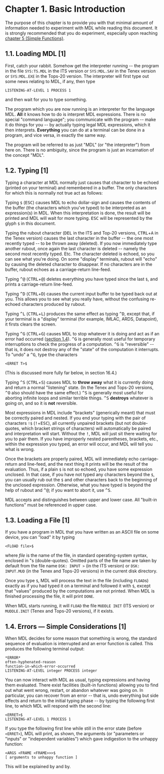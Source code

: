 # Chapter 1. Basic Introduction

The purpose of this chapter is to provide you with that minimal amount 
of information needed to experiment with MDL while reading this 
document. It is strongly recommended that you do experiment, 
especially upon reaching [chapter 5 (Simple 
Functions)](5-simple-functions.markdown).

## 1.1. Loading MDL [1]

First, catch your rabbit. Somehow get the interpreter running -- the
program in the file `SYS:TS.MDL` in the ITS version or `SYS:MDL.SAV` 
in the Tenex version or `SYS:MDL.EXE` in the Tops-20 version. The 
interpreter will first type out some news relating to MDL, if any, 
then type

    LISTENING-AT-LEVEL 1 PROCESS 1

and then wait for you to type something.

The program which you are now running is an interpreter for the 
language MDL. **All** it knows how to do is interpret MDL expressions. 
There is no special "command language"; you communicate with the
program -- make it do things for you -- by actually typing legal MDL
expressions, which it then interprets. **Everything** you can do at a 
terminal can be done in a program, and vice versa, in exactly the same 
way.

The program will be referred to as just "MDL" (or "the interpreter") 
from here on. There is no ambiguity, since the program is just an 
incarnation of the concept "MDL".

## 1.2. Typing [1]

Typing a character at MDL normally just causes that character to be 
echoed (printed on your terminal) and remembered in a buffer. The only 
characters for which this is normally not true act as follows:

Typing `$` (<kbd>ESC</kbd>) causes MDL to echo dollar-sign and causes 
the contents of the buffer (the characters which you've typed) to be
interpreted as an expression(s) in MDL. When this interpretation is 
done, the result will be printed and MDL will wait for more typing. 
<kbd>ESC</kbd> will be represented by the glyph `$` in this document.

Typing the rubout character (<kbd>DEL</kbd> in the ITS and Top-20 
versions, <kbd>CTRL</kbd>+<kbd>A</kbd> in the Tenex version) causes 
the last character in the buffer -- the one most recently typed -- to
be thrown away (deleted). If you now immediately type another rubout,
once again the last character is deleted -- namely the second most
recently typed. Etc. The character deleted is echoed, so you can see 
what you're doing. On some "display" terminals, rubout will "echo" by 
causing the deleted character to disappear. If no characters are in 
the buffer, rubout echoes as a carriage-return line-feed.

Typing <kbd>^@</kbd> (<kbd>CTRL</kbd>+<kbd>@</kbd>) deletes everything 
you have typed since the last `$`, and prints a carriage-return
line-feed.

Typing <kbd>^D</kbd> (<kbd>CTRL</kbd>+<kbd>D</kbd>) causes the current 
input buffer to be typed back out at you. This allows you to see what 
you really have, without the confusing re-echoed characters produced 
by rubout.

Typing <kbd>^L</kbd> (<kbd>CTRL</kbd>+<kbd>L</kbd>) produces the same 
effect as typing <kbd>^D</kbd>, except that, if your terminal is a 
"display" terminal (for example, IMLAC, ARDS, Datapoint), it firsts 
clears the screen.

Typing <kbd>^G</kbd> (<kbd>CTRL</kbd>+<kbd>G</kbd>) causes MDL to stop 
whatever it is doing and act as if an error had occurred ([section 
1.4](#14-errors-simple-considerations-1)). <kbd>^G</kbd> is generally 
most useful for temporary interruptions to check the progress of a 
computation. <kbd>^G</kbd> is "reversible" -- that is, it does not
destroy any of the "state" of the computation it interrupts. To "undo" 
a <kbd>^G</kbd>, type the characters

    <ERRET T>$

(This is discussed more fully far below, in section 16.4.)

Typing <kbd>^S</kbd> (<kbd>CTRL</kbd>+<kbd>S</kbd>) causes MDL to 
**throw away** what it is currently doing and return a normal 
"listening" state. (In the Tenex and Tops-20 versions, <kbd>^O</kbd> 
also should have the same effect.) <kbd>^S</kbd> is generally most 
useful for aborting infinite loops and similar terrible things. 
<kbd>^S</kbd> **destroys** whatever is going on, and so it is **not** 
reversible.

Most expressions in MDL include "brackets" (generically meant) that 
must be correctly paired and nested. If you end your typing with the 
pair of characters `!$` (<kbd>!</kbd>+<kbd>ESC</kbd>), all currently 
unpaired brackets (but not double-quotes, which bracket strings of 
characters) will automatically be paired and interpretation will 
start. Without the <kbd>!</kbd>, MDL will just sit there waiting for 
you to pair them. If you have improperly nested parentheses, brackets, 
etc., within the expression you typed, an error will occur, and MDL 
will tell you what is wrong.

Once the brackets are properly paired, MDL will immediately echo 
carriage-return and line-feed, and the next thing it prints will be 
the result of the evaluation. Thus, if a plain `$` is not so echoed, 
you have some expression unclosed. In that case, if you have not typed 
any characters beyond the `$`, you can usually rub out the `$` and 
other characters back to the beginning of the unclosed expression. 
Otherwise, what you have typed is beyond the help of rubout and 
<kbd>^@</kbd>; if you want to abort it, use <kbd>^S</kbd>.

MDL accepts and distinguishes between upper and lower case. All 
"built-in functions" must be referenced in upper case.

## 1.3. Loading a File [1]

If you have a program in MDL that you have written as an ASCII file on 
some device, you can "load" it by typing

    <FLOAD file>$

where *file* is the name of the file, in standard operating-system 
syntax, enclosed in "s (double-quotes). Omitted parts of the file name 
are taken by default from the file name `DSK: INPUT >` (in the ITS 
version) or `DSK: INPUT.MUD` (in the Tenex and Tops-20 versions) in 
the current disk directory.

Once you type `$`, MDL will process the text in the file (including 
`FLOAD`s) exactly as if you had typed it on a terminal and followed it 
with `$`, except that "values" produced by the computations are not 
printed. When MDL is finished processing the file, it will print 
`DONE`.

When MDL starts running, it will `FLOAD` the file `MUDDLE INIT` (ITS 
version) or `MUDDLE.INIT` (Tenex and Tops-20 versions), if it exists.

## 1.4. Errors — Simple Considerations [1]

When MDL decides for some reason that something is wrong, the standard 
sequence of evaluation is interrupted and an error function is called. 
This produces the following terminal output:

    *ERROR*
    often-hyphenated-reason
    function-in-which-error-occurred
    LISTENING-AT-LEVEL integer PROCESS integer

You can now interact with MDL as usual, typing expressions and having 
them evaluated. There exist facilities (built-in functions) allowing 
you to find out what went wrong, restart, or abandon whatever was 
going on. In particular, you can recover from an error -- that is,
undo everything but side effects and return to the initial typing
phase -- by typing the following first line, to which MDL will respond
with the second line:

    <ERRET>$
    LISTENING-AT-LEVEL 1 PROCESS 1

If you type the following first line while still in the error state 
(before `<ERRET>`), MDL will print, as shown, the arguments (or 
"parameters or "inputs" or "independent variables") which gave 
indigestion to the unhappy function:

    <ARGS <FRAME <FRAME>>>$
    [ arguments to unhappy function ]

This will be explained by and by.